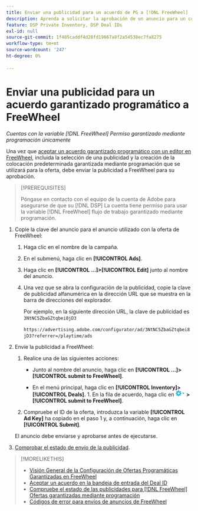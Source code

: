 ```yaml
---
title: Enviar una publicidad para un acuerdo de PG a [!DNL FreeWheel]
description: Aprenda a solicitar la aprobación de un anuncio para un contrato garantizado mediante programación con un editor en FreeWheel.
feature: DSP Private Inventory, DSP Deal IDs
exl-id: null
source-git-commit: 1f485caddf4d28fd19667a8f2a54538ec7fa8275
workflow-type: tm+mt
source-wordcount: '247'
ht-degree: 0%

---
```


# Enviar una publicidad para un acuerdo garantizado programático a FreeWheel

*Cuentas con la variable [!DNL FreeWheel] Permiso garantizado mediante programación únicamente*

Una vez que [aceptar un acuerdo garantizado programático con un editor en FreeWheel](#programmatic-guaranteed-set-up.md#pg-setup-deal-id-inbox), incluida la selección de una publicidad y la creación de la colocación predeterminada garantizada mediante programación que se utilizará para la oferta, debe enviar la publicidad a FreeWheel para su aprobación.

>[!PREREQUISITES]
>
>Póngase en contacto con el equipo de la cuenta de Adobe para asegurarse de que su [!DNL DSP] La cuenta tiene permiso para usar la variable [!DNL FreeWheel] flujo de trabajo garantizado mediante programación.

1. Copie la clave del anuncio para el anuncio utilizado con la oferta de FreeWheel:

   1. Haga clic en el nombre de la campaña.

   1. En el submenú, haga clic en **[!UICONTROL Ads]**.

   1. Haga clic en  **[!UICONTROL ...]>[!UICONTROL Edit]** junto al nombre del anuncio.

   1. Una vez que se abra la configuración de la publicidad, copie la clave de publicidad alfanumérica en la dirección URL que se muestra en la barra de direcciones del explorador.

      Por ejemplo, en la siguiente dirección URL, la clave de publicidad es `3NtNC5ZbaGZtqbei8jD3`

      `https://advertising.adobe.com/configurator/ad/3NtNC5ZbaGZtqbei8jD3?referrer=/playtime/ads`

1. Envíe la publicidad a FreeWheel:

   1. Realice una de las siguientes acciones:

      * Junto al nombre del anuncio, haga clic en  **[!UICONTROL ...]>[!UICONTROL submit to FreeWheel]**.

      * En el menú principal, haga clic en **[!UICONTROL Inventory]> [!UICONTROL Deals].** 1. En la fila de acuerdo, haga clic en ![Menú Opciones](/help/dsp/assets/options-menu.png) **>[!UICONTROL submit to FreeWheel]**.
   1. Compruebe el ID de la oferta, introduzca la variable **[!UICONTROL Ad Key]** ha copiado en el paso 1 y, a continuación, haga clic en **[!UICONTROL Submit]**.

   El anuncio debe enviarse y aprobarse antes de ejecutarse.

1. [Comprobar el estado de envío de la publicidad](freewheel-check-status.md).

>[!MORELIKETHIS]
>
>* [Visión General de la Configuración de Ofertas Programáticas Garantizadas en FreeWheel](freewheel-overview.md)
>* [Aceptar un acuerdo en la bandeja de entrada del Deal ID](deal-id-inbox-accept.md)
>* [Compruebe el estado de las publicidades para [!DNL FreeWheel] Ofertas garantizadas mediante programación](freewheel-check-status.md)
>* [Códigos de error para envíos de anuncios de FreeWheel](freewheel-error-codes.md)

